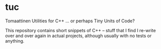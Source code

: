 # tuc
Tomaattinen Utilities for C++ ... or perhaps Tiny Units of Code?

This repository contains short snippets of C++ – stuff that I find I re-write over and over again in actual projects, although usually with no tests or anything.
